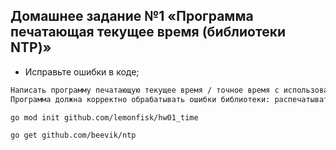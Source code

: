 ## Домашнее задание №1 «Программа печатающая текущее время (библиотеки NTP)»

- Исправьте ошибки в коде;

```bash
Написать программу печатающую текущее время / точное время с использованием библиотеки NTP.
Программа должна корректно обрабатывать ошибки библиотеки: распечатывать их в STDERR и возвращать ненулевой код выхода.
```

```bash
go mod init github.com/lemonfisk/hw01_time

go get github.com/beevik/ntp
```
